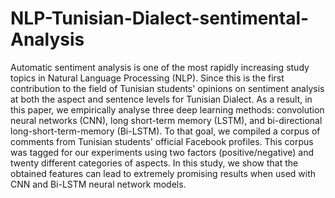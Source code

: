 # NLP-Tunisian-Dialect-sentimental-Analysis


Automatic sentiment analysis is one of the most rapidly increasing study topics in Natural Language Processing (NLP). Since this is the first contribution to the field of Tunisian students' opinions on sentiment analysis at both the aspect and sentence levels for Tunisian Dialect. As a result, in this paper, we empirically analyse three deep learning methods: convolution neural networks (CNN), long short-term memory (LSTM), and bi-directional long-short-term-memory (Bi-LSTM). To that goal, we compiled a corpus of comments from Tunisian students' official Facebook profiles. This corpus was tagged for our experiments using two factors (positive/negative) and twenty different categories of aspects. In this study, we show that the obtained features can lead to extremely promising results when used with CNN and Bi-LSTM neural network models.
